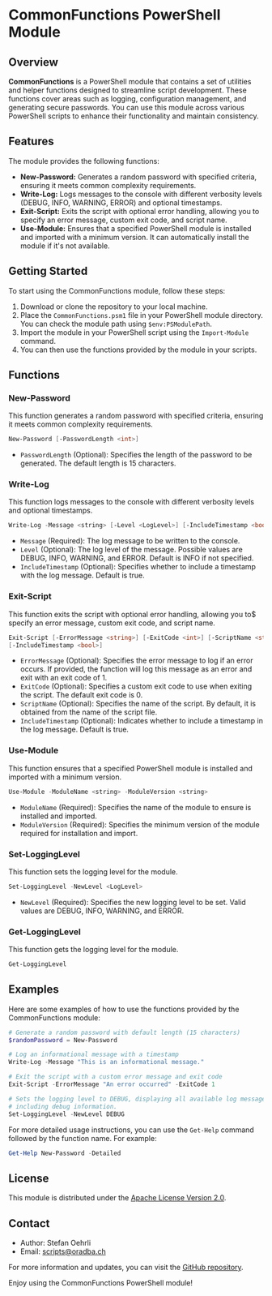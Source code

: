 # CommonFunctions PowerShell Module

## Overview

**CommonFunctions** is a PowerShell module that contains a set of utilities and
helper functions designed to streamline script development. These functions cover
areas such as logging, configuration management, and generating secure passwords.
You can use this module across various PowerShell scripts to enhance their
functionality and maintain consistency.

## Features

The module provides the following functions:

- **New-Password:** Generates a random password with specified criteria,
  ensuring it meets common complexity requirements.
- **Write-Log:** Logs messages to the console with different verbosity levels
  (DEBUG, INFO, WARNING, ERROR) and optional timestamps.
- **Exit-Script:** Exits the script with optional error handling, allowing you
  to specify an error message, custom exit code, and script name.
- **Use-Module:** Ensures that a specified PowerShell module is installed
  and imported with a minimum version. It can automatically install the module
  if it's not available.

## Getting Started

To start using the CommonFunctions module, follow these steps:

1. Download or clone the repository to your local machine.
2. Place the `CommonFunctions.psm1` file in your PowerShell module directory.
   You can check the module path using `$env:PSModulePath`.
3. Import the module in your PowerShell script using the `Import-Module` command.
4. You can then use the functions provided by the module in your scripts.

## Functions

### New-Password

This function generates a random password with specified criteria, ensuring it
meets common complexity requirements.

```powershell
New-Password [-PasswordLength <int>]
```

- `PasswordLength` (Optional): Specifies the length of the password to be
  generated. The default length is 15 characters.

### Write-Log

This function logs messages to the console with different verbosity levels and
optional timestamps.

```powershell
Write-Log -Message <string> [-Level <LogLevel>] [-IncludeTimestamp <bool>]
```

- `Message` (Required): The log message to be written to the console.
- `Level` (Optional): The log level of the message. Possible values are DEBUG,
  INFO, WARNING, and ERROR. Default is INFO if not specified.
- `IncludeTimestamp` (Optional): Specifies whether to include a timestamp with
  the log message. Default is true.

### Exit-Script

This function exits the script with optional error handling, allowing you to$
specify an error message, custom exit code, and script name.

```powershell
Exit-Script [-ErrorMessage <string>] [-ExitCode <int>] [-ScriptName <string>]
[-IncludeTimestamp <bool>]
```

- `ErrorMessage` (Optional): Specifies the error message to log if an error
  occurs. If provided, the function will log this message as an error and exit
  with an exit code of 1.
- `ExitCode` (Optional): Specifies a custom exit code to use when exiting the
  script. The default exit code is 0.
- `ScriptName` (Optional): Specifies the name of the script. By default, it is
  obtained from the name of the script file.
- `IncludeTimestamp` (Optional): Indicates whether to include a timestamp in
  the log message. Default is true.

### Use-Module

This function ensures that a specified PowerShell module is installed and
imported with a minimum version.

```powershell
Use-Module -ModuleName <string> -ModuleVersion <string>
```

- `ModuleName` (Required): Specifies the name of the module to ensure is installed
  and imported.
- `ModuleVersion` (Required): Specifies the minimum version of the module required
  for installation and import.

### Set-LoggingLevel

This function sets the logging level for the module.

```powershell
Set-LoggingLevel -NewLevel <LogLevel>
```

- `NewLevel` (Required): Specifies the new logging level to be set. Valid values
  are DEBUG, INFO, WARNING, and ERROR.

### Get-LoggingLevel

This function gets the logging level for the module.

```powershell
Get-LoggingLevel
```

## Examples

Here are some examples of how to use the functions provided by the CommonFunctions
module:

```powershell
# Generate a random password with default length (15 characters)
$randomPassword = New-Password

# Log an informational message with a timestamp
Write-Log -Message "This is an informational message."

# Exit the script with a custom error message and exit code
Exit-Script -ErrorMessage "An error occurred" -ExitCode 1

# Sets the logging level to DEBUG, displaying all available log messages,
# including debug information.
Set-LoggingLevel -NewLevel DEBUG
```

For more detailed usage instructions, you can use the `Get-Help` command followed
by the function name. For example:

```powershell
Get-Help New-Password -Detailed
```

## License

This module is distributed under the [Apache License Version 2.0](http://www.apache.org/licenses/).

## Contact

- Author: Stefan Oehrli
- Email: <scripts@oradba.ch>

For more information and updates, you can visit the [GitHub repository](https://github.com/oehrlis/ad-lab/tree/main).

Enjoy using the CommonFunctions PowerShell module!
